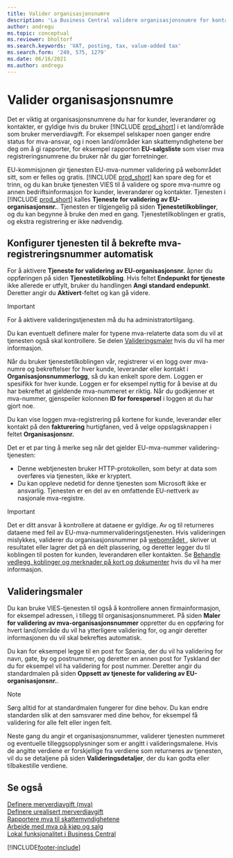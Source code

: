 ```yaml
---
title: Valider organisasjonsnumre
description: 'La Business Central validere organisasjonsnumre for kontaktene, kundene og leverandørene, basert på EU-tjenesten VIES VAT Number Validation.'
author: andregu
ms.topic: conceptual
ms.reviewer: bholtorf
ms.search.keywords: 'VAT, posting, tax, value-added tax'
ms.search.form: '249, 575, 1279'
ms.date: 06/16/2021
ms.author: andregu
---
```


# Valider organisasjonsnumre

Det er viktig at organisasjonsnumrene du har for kunder, leverandører og kontakter, er gyldige hvis du bruker [!INCLUDE [prod_short](includes/prod_short.md)] i et land/område som bruker merverdiavgift. For eksempel selskaper noen ganger endre status for mva-ansvar, og i noen land/områder kan skattemyndighetene ber deg om å gi rapporter, for eksempel rapporten **EU-salgsliste** som viser mva registreringsnumrene du bruker når du gjør forretninger.

EU-kommisjonen gir tjenesten EU-mva-nummer validering på webområdet sitt, som er felles og gratis. [!INCLUDE [prod_short](includes/prod_short.md)] kan spare deg for et trinn, og du kan bruke tjenesten VIES til å validere og spore mva-numre og annen bedriftsinformasjon for kunder, leverandører og kontakter. Tjenesten i [!INCLUDE [prod_short](includes/prod_short.md)] kalles **Tjeneste for validering av EU-organisasjonsnr.**. Tjenesten er tilgjengelig på siden **Tjenestetilkoblinger**, og du kan begynne å bruke den med en gang. Tjenestetilkoblingen er gratis, og ekstra registrering er ikke nødvendig.

## Konfigurer tjenesten til å bekrefte mva-registreringsnummer automatisk

For å aktivere **Tjeneste for validering av EU-organisasjonsnr.** åpner du oppføringen på siden **Tjenestetilkobling**. Hvis feltet **Endepunkt for tjeneste** ikke allerede er utfylt, bruker du handlingen **Angi standard endepunkt**. Deretter angir du **Aktivert**-feltet og kan gå videre.  

> [!IMPORTANT]
> For å aktivere valideringstjenesten må du ha administratortilgang.

Du kan eventuelt definere maler for typene mva-relaterte data som du vil at tjenesten også skal kontrollere. Se delen [Valideringsmaler](#validation-templates) hvis du vil ha mer informasjon.

Når du bruker tjenestetilkoblingen vår, registrerer vi en logg over mva-numre og bekreftelser for hver kunde, leverandør eller kontakt i **Organisasjonsnummerlogg**, så du kan enkelt spore dem. Loggen er spesifikk for hver kunde. Loggen er for eksempel nyttig for å bevise at du har bekreftet at gjeldende mva-nummeret er riktig. Når du godkjenner et mva-nummer, gjenspeiler kolonnen **ID for forespørsel** i loggen at du har gjort noe.

Du kan vise loggen mva-registrering på kortene for kunde, leverandør eller kontakt på den **fakturering** hurtigfanen, ved å velge oppslagsknappen i feltet **Organisasjonsnr.**  

Det er et par ting å merke seg når det gjelder EU-mva-nummer validering-tjenesten:

* Denne webtjenesten bruker HTTP-protokollen, som betyr at data som overføres via tjenesten, ikke er kryptert.  
* Du kan oppleve nedetid for denne tjenesten som Microsoft ikke er ansvarlig. Tjenesten er en del av en omfattende EU-nettverk av nasjonale mva-registre.

> [!IMPORTANT]
> Det er ditt ansvar å kontrollere at dataene er gyldige. Av og til returneres dataene med feil av EU-mva-nummervalideringstjenesten. Hvis valideringen mislykkes, validerer du organisasjonsnummer på [webområdet ](https://ec.europa.eu/taxation_customs/vies/), skriver ut resultatet eller lagrer det på en delt plassering, og deretter legger du til koblingen til posten for kunden, leverandøren eller kontakten. Se [Behandle vedlegg, koblinger og merknader på kort og dokumenter](ui-how-add-link-to-record.md) hvis du vil ha mer informasjon.

## Valideringsmaler

Du kan bruke VIES-tjenesten til også å kontrollere annen firmainformasjon, for eksempel adressen, i tillegg til organisasjonsnummeret. På siden **Maler for validering av mva-organisasjonsnummer** oppretter du en oppføring for hvert land/område du vil ha ytterligere validering for, og angir deretter informasjonen du vil skal bekreftes automatisk.  

Du kan for eksempel legge til en post for Spania, der du vil ha validering for navn, gate, by og postnummer, og deretter en annen post for Tyskland der du for eksempel vil ha validering for post nummer. Deretter angir du standardmalen på siden **Oppsett av tjeneste for validering av EU-organisasjonsnr.**.  

> [!NOTE]
> Sørg alltid for at standardmalen fungerer for dine behov. Du kan endre standarden slik at den samsvarer med dine behov, for eksempel få validering for alle felt eller ingen felt.

Neste gang du angir et organisasjonsnummer, validerer tjenesten nummeret og eventuelle tilleggsopplysninger som er angitt i valideringsmalene. Hvis de angitte verdiene er forskjellige fra verdiene som returneres av tjenesten, vil du se detaljene på siden **Valideringsdetaljer**, der du kan godta eller tilbakestille verdiene.  

## Se også

[Definere merverdiavgift (mva)](finance-setup-vat.md)  
[Definere urealisert merverdiavgift](finance-setup-unrealized-vat.md)  
[Rapportere mva til skattemyndighetene](finance-how-report-vat.md)  
[Arbeide med mva på kjøp og salg](finance-work-with-vat.md)  
[Lokal funksjonalitet i Business Central](about-localization.md)  


[!INCLUDE[footer-include](includes/footer-banner.md)]
